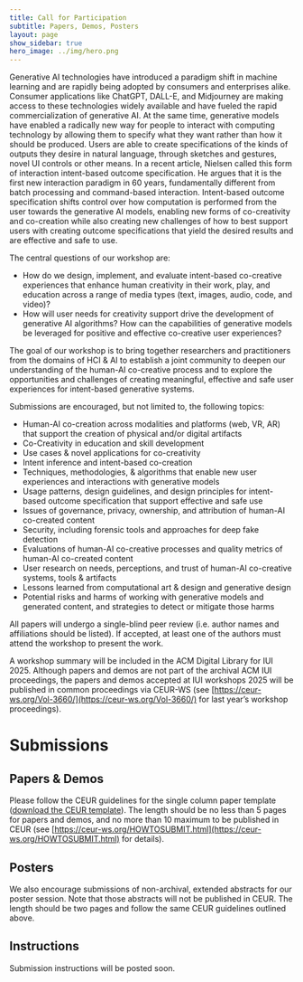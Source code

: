 ```yaml
---
title: Call for Participation
subtitle: Papers, Demos, Posters
layout: page
show_sidebar: true
hero_image: ../img/hero.png
---
```


Generative AI technologies have introduced a paradigm shift in machine learning and are rapidly being adopted by consumers and enterprises alike. Consumer applications like ChatGPT, DALL-E, and Midjourney are making access to these technologies widely available and have fueled the rapid commercialization of generative AI. At the same time, generative models have enabled a radically new way for people to interact with computing technology by allowing them to specify what they want rather than how it should be produced. Users are able to create specifications of the kinds of outputs they desire in natural language, through sketches and gestures, novel UI controls or other means. In a recent article, Nielsen called this form of interaction intent-based outcome specification. He argues that it is the first new interaction paradigm in 60 years, fundamentally different from batch processing and command-based interaction. Intent-based outcome specification shifts control over how computation is performed from the user towards the generative AI models, enabling new forms of co-creativity and co-creation while also creating new challenges of how to best support users with creating outcome specifications that yield the desired results and are effective and safe to use.

The central questions of our workshop are:
* How do we design, implement, and evaluate intent-based co-creative experiences that enhance human creativity in their work, play, and education across a range of media types (text, images, audio, code, and video)?
* How will user needs for creativity support drive the development of generative AI algorithms? How can the capabilities of generative models be leveraged for positive and effective co-creative user experiences?

The goal of our workshop is to bring together researchers and practitioners from the domains of HCI & AI to establish a joint community to deepen our understanding of the human-AI co-creative process and to explore the opportunities and challenges of creating meaningful, effective and safe user experiences for intent-based generative systems. 

Submissions are encouraged, but not limited to, the following topics:

* Human-AI co-creation across modalities and platforms (web, VR, AR) that support the creation of physical and/or digital artifacts
* Co-Creativity in education and skill development
* Use cases & novel applications for co-creativity
* Intent inference and intent-based co-creation
* Techniques, methodologies, & algorithms that enable new user experiences and interactions with generative models
* Usage patterns, design guidelines, and design principles for intent-based outcome specification that support effective and safe use
* Issues of governance, privacy, ownership, and attribution of human-AI co-created content
* Security, including forensic tools and approaches for deep fake detection
* Evaluations of human-AI co-creative processes and quality metrics of human-AI co-created content
* User research on needs, perceptions, and trust of human-AI co-creative systems, tools & artifacts
* Lessons learned from computational art & design and generative design
* Potential risks and harms of working with generative models and generated content, and strategies to detect or mitigate those harms

All papers will undergo a single-blind peer review (i.e. author names and affiliations should be listed). If accepted, at least one of the authors must attend the workshop to present the work.

A workshop summary will be included in the ACM Digital Library for IUI 2025. Although papers and demos are not part of the archival ACM IUI proceedings, the papers and demos accepted at IUI workshops 2025 will be published in common proceedings via CEUR-WS (see [https://ceur-ws.org/Vol-3660/](https://ceur-ws.org/Vol-3660/) for last year’s workshop proceedings). 

# Submissions

## Papers & Demos

Please follow the CEUR guidelines for the single column paper template ([download the CEUR template](https://drive.google.com/file/d/1F9Nllrmhu6gUuYDdl-svxqwd5AW5NmZY/view)). The length should be no less than 5 pages for papers and demos, and no more than 10 maximum to be published in CEUR (see [https://ceur-ws.org/HOWTOSUBMIT.html](https://ceur-ws.org/HOWTOSUBMIT.html) for details).

## Posters

We also encourage submissions of non-archival, extended abstracts for our poster session. Note that those abstracts will not be published in CEUR. The length should be two pages and follow the same CEUR guidelines outlined above.

## Instructions

Submission instructions will be posted soon.

<!-- Please submit your papers, demos, and poster abstracts to EasyChair by January 16, 2024: -->
<!-- [https://easychair.org/my/conference?conf=haigen2025](https://easychair.org/my/conference?conf=haigen2025) -->
